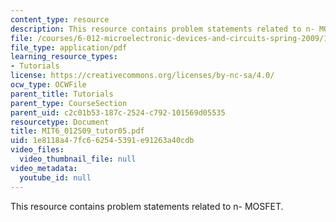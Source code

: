 ```yaml
---
content_type: resource
description: This resource contains problem statements related to n- MOSFET.
file: /courses/6-012-microelectronic-devices-and-circuits-spring-2009/1e8118a47fc662545391e91263a40cdb_MIT6_012S09_tutor05.pdf
file_type: application/pdf
learning_resource_types:
- Tutorials
license: https://creativecommons.org/licenses/by-nc-sa/4.0/
ocw_type: OCWFile
parent_title: Tutorials
parent_type: CourseSection
parent_uid: c2c01b53-187c-2524-c792-101569d05535
resourcetype: Document
title: MIT6_012S09_tutor05.pdf
uid: 1e8118a4-7fc6-6254-5391-e91263a40cdb
video_files:
  video_thumbnail_file: null
video_metadata:
  youtube_id: null
---
```

This resource contains problem statements related to n- MOSFET.